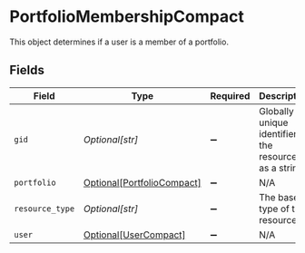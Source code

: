 # PortfolioMembershipCompact

This object determines if a user is a member of a portfolio.


## Fields

| Field                                                                 | Type                                                                  | Required                                                              | Description                                                           | Example                                                               |
| --------------------------------------------------------------------- | --------------------------------------------------------------------- | --------------------------------------------------------------------- | --------------------------------------------------------------------- | --------------------------------------------------------------------- |
| `gid`                                                                 | *Optional[str]*                                                       | :heavy_minus_sign:                                                    | Globally unique identifier of the resource, as a string.              | 12345                                                                 |
| `portfolio`                                                           | [Optional[PortfolioCompact]](../../models/shared/portfoliocompact.md) | :heavy_minus_sign:                                                    | N/A                                                                   |                                                                       |
| `resource_type`                                                       | *Optional[str]*                                                       | :heavy_minus_sign:                                                    | The base type of this resource.                                       | task                                                                  |
| `user`                                                                | [Optional[UserCompact]](../../models/shared/usercompact.md)           | :heavy_minus_sign:                                                    | N/A                                                                   |                                                                       |